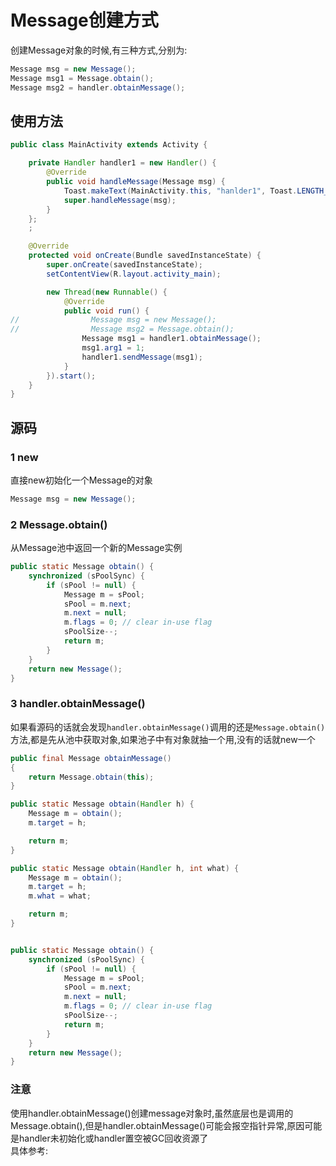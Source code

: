 # Message创建方式

创建Message对象的时候,有三种方式,分别为:
```java
Message msg = new Message();
Message msg1 = Message.obtain();
Message msg2 = handler.obtainMessage();
```

## 使用方法
```java
public class MainActivity extends Activity {

    private Handler handler1 = new Handler() {
        @Override
        public void handleMessage(Message msg) {
            Toast.makeText(MainActivity.this, "hanlder1", Toast.LENGTH_SHORT).show();
            super.handleMessage(msg);
        }
    };
    ;

    @Override
    protected void onCreate(Bundle savedInstanceState) {
        super.onCreate(savedInstanceState);
        setContentView(R.layout.activity_main);

        new Thread(new Runnable() {
            @Override
            public void run() {
//                Message msg = new Message();
//                Message msg2 = Message.obtain();
                Message msg1 = handler1.obtainMessage();
                msg1.arg1 = 1;
                handler1.sendMessage(msg1);
            }
        }).start();
    }
}
```

## 源码

### 1 new

直接new初始化一个Message的对象
```java
Message msg = new Message();
```

### 2 Message.obtain()

从Message池中返回一个新的Message实例
```java
public static Message obtain() {
    synchronized (sPoolSync) {
        if (sPool != null) {
            Message m = sPool;
            sPool = m.next;
            m.next = null;
            m.flags = 0; // clear in-use flag
            sPoolSize--;
            return m;
        }
    }
    return new Message();
}
```

### 3 handler.obtainMessage()  
如果看源码的话就会发现`handler.obtainMessage()`调用的还是`Message.obtain()`方法,都是先从池中获取对象,如果池子中有对象就抽一个用,没有的话就new一个
```java
public final Message obtainMessage()
{
    return Message.obtain(this);
}

public static Message obtain(Handler h) {
    Message m = obtain();
    m.target = h;

    return m;
}

public static Message obtain(Handler h, int what) {
    Message m = obtain();
    m.target = h;
    m.what = what;

    return m;
}


public static Message obtain() {
    synchronized (sPoolSync) {
        if (sPool != null) {
            Message m = sPool;
            sPool = m.next;
            m.next = null;
            m.flags = 0; // clear in-use flag
            sPoolSize--;
            return m;
        }
    }
    return new Message();
}
```

### 注意

使用handler.obtainMessage()创建message对象时,虽然底层也是调用的Message.obtain(),但是handler.obtainMessage()可能会报空指针异常,原因可能是handler未初始化或handler置空被GC回收资源了  
具体参考:
